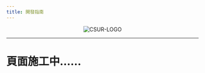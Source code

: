 ```yaml
---
title: 開發指南
---
```


<p align="center">
<img alt="CSUR-LOGO" src="/assets/img/logo.png"/>
</p>

------------------------------

# 頁面施工中……
